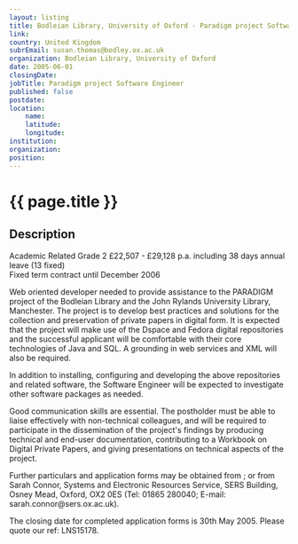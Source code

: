 ```yaml
---
layout: listing
title: Bodleian Library, University of Oxford - Paradigm project Software Engineer
link:
country: United Kingdom
subrEmail: susan.thomas@bodley.ox.ac.uk
organization: Bodleian Library, University of Oxford 
date: 2005-06-01
closingDate: 
jobTitle: Paradigm project Software Engineer
published: false
postdate:
location:
	name: 
	latitude: 
	longitude: 
institution: 
organization: 
position: 
--- 
```



# {{ page.title }}

## Description



<p>Academic Related Grade 2 £22,507 - £29,128 p.a. including 38 days annual leave (13 fixed)<br/> 
Fixed term contract until December 2006</p>

<p>Web oriented developer needed to provide assistance to the PARADIGM project <a href="http://www.paradigm.ac.uk"><http://www.paradigm.ac.uk></a> of the Bodleian Library and the John Rylands University Library, Manchester. The project is to develop best practices and solutions for the collection and preservation of private papers in digital form. It is expected that the project will make use of the Dspace and Fedora digital repositories and the successful applicant will be comfortable with their core technologies of Java and SQL. A grounding in web services and XML will also be required. </p>

<p>In addition to installing, configuring and developing the above repositories and related software, the Software Engineer will be expected to investigate other software packages as needed.</p> 

<p>Good communication skills are essential. The postholder must be able to liaise effectively with non-technical colleagues, and will be required to participate in the dissemination of the project's findings by producing technical and end-user documentation, contributing to a Workbook on Digital Private Papers, and giving presentations on technical aspects of the project.</p>

<p>Further particulars and application forms may be obtained from <a href="http://www.sers.ox.ac.uk/vacancies/"><http://www.sers.ox.ac.uk/vacancies/></a>; or from Sarah Connor, Systems and Electronic Resources Service, SERS Building, Osney Mead, Oxford, OX2 0ES (Tel: 01865 280040; E-mail: sarah.connor@sers.ox.ac.uk). </p>

<p>The closing date for completed application forms is 30th May 2005. Please quote our ref: LNS15178.</p>
